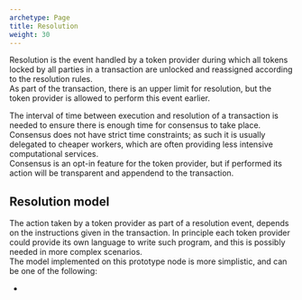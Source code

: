 ```yaml
---
archetype: Page
title: Resolution
weight: 30
---
```


Resolution is the event handled by a token provider during which all tokens locked by all parties in a transaction are unlocked and reassigned according to the resolution rules.  
As part of the transaction, there is an upper limit for resolution, but the token provider is allowed to perform this event earlier.

The interval of time between execution and resolution of a transaction is needed to ensure there is enough time for consensus to take place. Consensus does not have strict time constraints; as such it is usually delegated to cheaper workers, which are often providing less intensive computational services.  
Consensus is an opt-in feature for the token provider, but if performed its action will be transparent and appendend to the transaction.

## Resolution model

The action taken by a token provider as part of a resolution event, depends on the instructions given in the transaction. In principle each token provider could provide its own language to write such program, and this is possibly needed in more complex scenarios.  
The model implemented on this prototype node is more simplistic, and can be one of the following:

-
